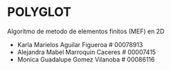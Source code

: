 # POLYGLOT

Algoritmo de metodo de elementos finitos (MEF) en 2D

  - Karla Marielos Aguilar Figueroa # 00078913
  - Alejandra Mabel Marroquin Caceres # 00007415
  - Monica Guadalupe Gomez Vilanoba # 00086116

